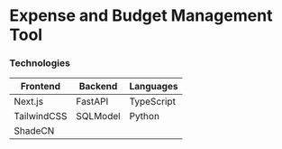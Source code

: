# Expense and Budget Management Tool

### Technologies
| Frontend | Backend | Languages
|-----------------|-----------------|--------------|
| Next.js     | FastAPI     | TypeScript
| TailwindCSS    | SQLModel    | Python
| ShadeCN     |     
